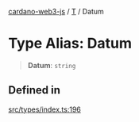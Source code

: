 [cardano-web3-js](../../../index.md) / [T](../index.md) / Datum

# Type Alias: Datum

> **Datum**: `string`

## Defined in

[src/types/index.ts:196](https://github.com/xray-network/cardano-web3-js/blob/51359f53a33988f2d248eab0454f4ef69063970a/src/types/index.ts#L196)
